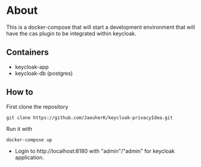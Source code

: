# About

This is a docker-compose that will start a development environment that will have the cas plugin to be integrated within keycloak.

## Containers

- keycloak-app
- keycloak-db (postgres)

## How to

First clone the repository

`git clone https://github.com/JaouherK/keycloak-privacyIdea.git`

Run it with

`docker-compose up`

- Login to http://localhost:8180 with "admin"/"admin" for keycloak application.
